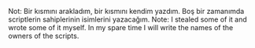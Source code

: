 Not: Bir kısmını arakladım, bir kısmını kendim yazdım. Boş bir zamanımda scriptlerin sahiplerinin isimlerini yazacağım.
Note: I stealed some of it and wrote some of it myself. In my spare time I will write the names of the owners of the scripts.
